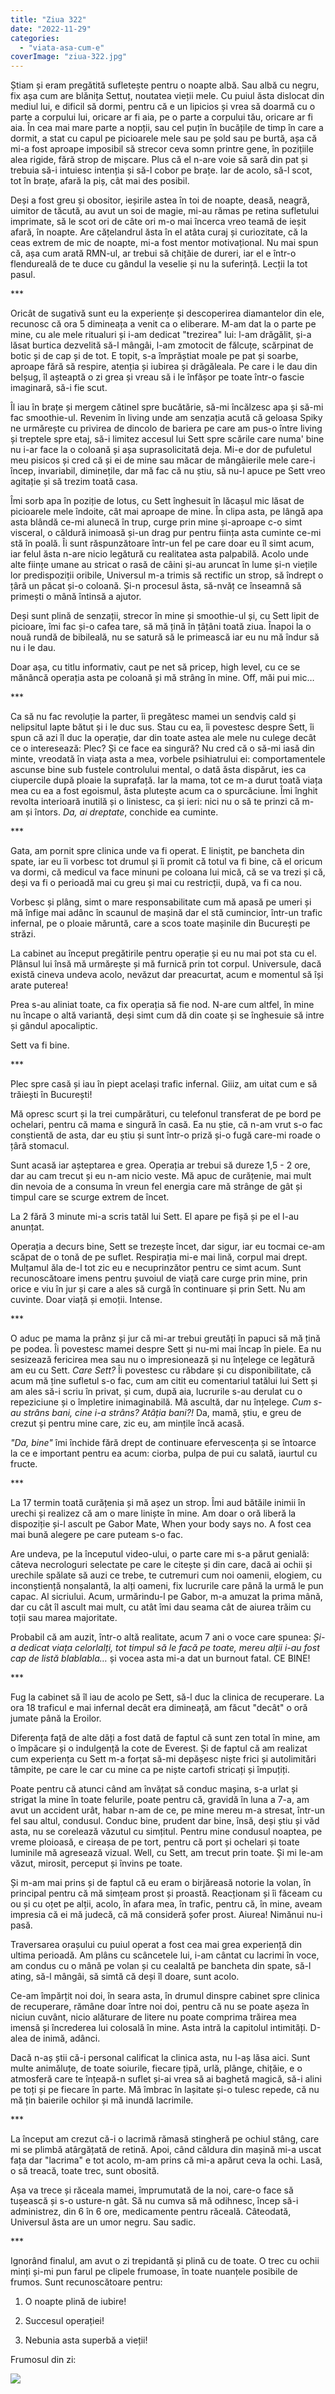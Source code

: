 ```yaml
---
title: "Ziua 322"
date: "2022-11-29"
categories: 
  - "viata-asa-cum-e"
coverImage: "ziua-322.jpg"
---
```


Știam și eram pregătită sufletește pentru o noapte albă. Sau albă cu negru, fix așa cum are blănița Settuț, noutatea vieții mele. Cu puiul ăsta dislocat din mediul lui, e dificil să dormi, pentru că e un lipicios și vrea să doarmă cu o parte a corpului lui, oricare ar fi aia, pe o parte a corpului tău, oricare ar fi aia. În cea mai mare parte a nopții, sau cel puțin în bucățile de timp în care a dormit, a stat cu capul pe picioarele mele sau pe șold sau pe burtă, așa că mi-a fost aproape imposibil să strecor ceva somn printre gene, în pozițiile alea rigide, fără strop de mișcare. Plus că el n-are voie să sară din pat și trebuia să-i intuiesc intenția și să-l cobor pe brațe. Iar de acolo, să-l scot, tot în brațe, afară la piș, cât mai des posibil.

Deși a fost greu și obositor, ieșirile astea în toi de noapte, deasă, neagră, uimitor de tăcută, au avut un soi de magie, mi-au rămas pe retina sufletului imprimate, să le scot ori de câte ori m-o mai încerca vreo teamă de ieșit afară, în noapte. Are cățelandrul ăsta în el atâta curaj și curiozitate, că la ceas extrem de mic de noapte, mi-a fost mentor motivațional. Nu mai spun că, așa cum arată RMN-ul, ar trebui să chițăie de dureri, iar el e într-o flendureală de te duce cu gândul la veselie și nu la suferință. Lecții la tot pasul.

\*\*\*

Oricât de sugativă sunt eu la experiențe și descoperirea diamantelor din ele, recunosc că ora 5 dimineața a venit ca o eliberare. M-am dat la o parte pe mine, cu ale mele ritualuri și i-am dedicat "trezirea" lui: l-am drăgălit, și-a lăsat burtica dezvelită să-l mângâi, l-am zmotocit de fălcuțe, scărpinat de botic și de cap și de tot. E topit, s-a împrăștiat moale pe pat și soarbe, aproape fără să respire, atenția și iubirea și drăgăleala. Pe care i le dau din belșug, îl așteaptă o zi grea și vreau să i le înfășor pe toate într-o fascie imaginară, să-i fie scut.

Îl iau în brațe și mergem cătinel spre bucătărie, să-mi încălzesc apa și să-mi fac smoothie-ul. Revenim în living unde am senzația acută că geloasa Spiky ne urmărește cu privirea de dincolo de bariera pe care am pus-o între living și treptele spre etaj, să-i limitez accesul lui Sett spre scările care numa' bine nu i-ar face la o coloană și așa suprasolicitată deja. Mi-e dor de pufuletul meu pisicos și cred că și ei de mine sau măcar de mângâierile mele care-i încep, invariabil, diminețile, dar mă fac că nu știu, să nu-l apuce pe Sett vreo agitație și să trezim toată casa.

Îmi sorb apa în poziție de lotus, cu Sett înghesuit în lăcașul mic lăsat de picioarele mele îndoite, cât mai aproape de mine. În clipa asta, pe lângă apa asta blândă ce-mi alunecă în trup, curge prin mine și-aproape c-o simt visceral, o căldură inimoasă și-un drag pur pentru ființa asta cuminte ce-mi stă în poală. Îi sunt răspunzătoare într-un fel pe care doar eu îl simt acum, iar felul ăsta n-are nicio legătură cu realitatea asta palpabilă. Acolo unde alte ființe umane au stricat o rasă de câini și-au aruncat în lume și-n viețile lor predispoziții oribile, Universul m-a trimis să rectific un strop, să îndrept o țâră un păcat și-o coloană. Și-n procesul ăsta, să-nvăț ce înseamnă să primești o mână întinsă a ajutor. 

Deși sunt plină de senzații, strecor în mine și smoothie-ul și, cu Sett lipit de picioare, îmi fac și-o cafea tare, să mă țină în țâțâni toată ziua. Înapoi la o nouă rundă de bibileală, nu se satură să le primească iar eu nu mă îndur să nu i le dau.

Doar așa, cu titlu informativ, caut pe net să pricep, high level, cu ce se mănâncă operația asta pe coloană și mă strâng în mine. Off, măi pui mic…

\*\*\*

Ca să nu fac revoluție la parter, îi pregătesc mamei un sendviș cald și nelipsitul lapte bătut și i le duc sus. Stau cu ea, îi povestesc despre Sett, îi spun că azi îl duc la operație, dar din toate astea ale mele nu culege decât ce o interesează: Plec? Și ce face ea singură? Nu cred că o să-mi iasă din minte, vreodată în viața asta a mea, vorbele psihiatrului ei: comportamentele ascunse bine sub fustele controlului mental, o dată ăsta dispărut, ies ca ciupercile după ploaie la suprafață. Iar la mama, tot ce m-a durut toată viața mea cu ea a fost egoismul, ăsta plutește acum ca o spurcăciune. Îmi înghit revolta interioară inutilă și o linistesc, ca și ieri: nici nu o să te prinzi că m-am și întors. _Da, ai dreptate_, conchide ea cuminte.

\*\*\*

Gata, am pornit spre clinica unde va fi operat. E liniștit, pe bancheta din spate, iar eu îi vorbesc tot drumul și îi promit că totul va fi bine, că el oricum va dormi, că medicul va face minuni pe coloana lui mică, că se va trezi și că, deși va fi o perioadă mai cu greu și mai cu restricții, după, va fi ca nou.

Vorbesc și plâng, simt o mare responsabilitate cum mă apasă pe umeri și mă înfige mai adânc în scaunul de mașină dar el stă cumincior, într-un trafic infernal, pe o ploaie măruntă, care a scos toate mașinile din București pe străzi.

La cabinet au început pregătirile pentru operație și eu nu mai pot sta cu el. Plânsul lui însă mă urmărește și mă furnică prin tot corpul. Universule, dacă există cineva undeva acolo, nevăzut dar preacurtat, acum e momentul să își arate puterea! 

Prea s-au aliniat toate, ca fix operația să fie nod. N-are cum altfel, în mine nu încape o altă variantă, deși simt cum dă din coate și se înghesuie să intre și gândul apocaliptic. 

Sett va fi bine.

\*\*\*

Plec spre casă și iau în piept același trafic infernal. Giiiz, am uitat cum e să trăiești în București!

Mă opresc scurt și la trei cumpărături, cu telefonul transferat de pe bord pe ochelari, pentru că mama e singură în casă. Ea nu știe, că n-am vrut s-o fac conștientă de asta, dar eu știu și sunt într-o priză și-o fugă care-mi roade o țâră stomacul.

Sunt acasă iar așteptarea e grea. Operația ar trebui să dureze 1,5 - 2 ore, dar au cam trecut și eu n-am nicio veste. Mă apuc de curățenie, mai mult din nevoia de a consuma în vreun fel energia care mă strânge de gât și timpul care se scurge extrem de încet.

La 2 fără 3 minute mi-a scris tatăl lui Sett. El apare pe fișă și pe el l-au anunțat. 

Operația a decurs bine, Sett se trezește încet, dar sigur, iar eu tocmai ce-am scăpat de o tonă de pe suflet. Respirația mi-e mai lină, corpul mai drept. Mulțamul ăla de-l tot zic eu e necuprinzător pentru ce simt acum. Sunt recunoscătoare imens pentru șuvoiul de viață care curge prin mine, prin orice e viu în jur și care a ales să curgă în continuare și prin Sett. Nu am cuvinte. Doar viață și emoții. Intense.

\*\*\*

O aduc pe mama la prânz și jur că mi-ar trebui greutăți în papuci să mă țină pe podea. Îi povestesc mamei despre Sett și nu-mi mai încap în piele. Ea nu sesizează fericirea mea sau nu o impresionează și nu înțelege ce legătură am eu cu Sett. _Care Sett?_ Îi povestesc cu răbdare și cu disponibilitate, că acum mă ține sufletul s-o fac, cum am citit eu comentariul tatălui lui Sett și am ales să-i scriu în privat, și cum, după aia, lucrurile s-au derulat cu o repeziciune și o împletire inimaginabilă. Mă ascultă, dar nu înțelege. _Cum s-au strâns bani, cine i-a strâns? Atâția bani?!_ Da, mamă, știu, e greu de crezut și pentru mine care, zic eu, am mințile încă acasă.

_"Da, bine"_ îmi închide fără drept de continuare efervescența și se întoarce la ce e important pentru ea acum: ciorba, pulpa de pui cu salată, iaurtul cu fructe. 

\*\*\*

La 17 termin toată curățenia și mă așez un strop. Îmi aud bătăile inimii în urechi și realizez că am o mare liniște în mine. Am doar o oră liberă la dispoziție și-l ascult pe Gabor Mate, When your body says no. A fost cea mai bună alegere pe care puteam s-o fac. 

Are undeva, pe la începutul video-ului, o parte care mi s-a părut genială: câteva necrologuri selectate pe care le citește și din care, dacă ai ochii și urechile spălate să auzi ce trebe, te cutremuri cum noi oamenii, elogiem, cu inconștiență nonșalantă, la alți oameni, fix lucrurile care până la urmă le pun capac. Al sicriului. Acum, urmărindu-l pe Gabor, m-a amuzat la prima mână, dar cu cât îl ascult mai mult, cu atât îmi dau seama cât de aiurea trăim cu toții sau marea majoritate.

Probabil că am auzit, într-o altă realitate, acum 7 ani o voce care spunea: _Și-a dedicat viața celorlalți, tot timpul să le facă pe toate, mereu alții i-au fost cap de listă blablabla…_ și vocea asta mi-a dat un burnout fatal. CE BINE!

\*\*\*

Fug la cabinet să îl iau de acolo pe Sett, să-l duc la clinica de recuperare. La ora 18 traficul e mai infernal decât era dimineață, am făcut "decât" o oră jumate până la Eroilor. 

Diferența față de alte dăți a fost dată de faptul că sunt zen total în mine, am o împăcare și o indulgență la cote de Everest. Și de faptul că am realizat cum experiența cu Sett m-a forțat să-mi depășesc niște frici și autolimitări tâmpite, pe care le car cu mine ca pe niște cartofi stricați și împuțiți. 

Poate pentru că atunci când am învățat să conduc mașina, s-a urlat și strigat la mine în toate felurile, poate pentru că, gravidă în luna a 7-a, am avut un accident urât, habar n-am de ce, pe mine mereu m-a stresat, într-un fel sau altul, condusul. Conduc bine, prudent dar bine, însă, deși știu și văd asta, nu se corelează văzutul cu simțitul. Pentru mine condusul noaptea, pe vreme ploioasă, e cireașa de pe tort, pentru că port și ochelari și toate luminile mă agresează vizual. Well, cu Sett, am trecut prin toate. Și mi le-am văzut, mirosit, perceput și învins pe toate.

Și m-am mai prins și de faptul că eu eram o birjăreasă notorie la volan, în principal pentru că mă simțeam prost și proastă. Reacționam și îi făceam cu ou și cu oțet pe alții, acolo, în afara mea, în trafic, pentru că, în mine, aveam impresia că ei mă judecă, că mă consideră șofer prost. Aiurea! Nimănui nu-i pasă. 

Traversarea orașului cu puiul operat a fost cea mai grea experiență din ultima perioadă. Am plâns cu scâncetele lui, i-am cântat cu lacrimi în voce, am condus cu o mână pe volan și cu cealaltă pe bancheta din spate, să-l ating, să-l mângâi, să simtă că deși îl doare, sunt acolo. 

Ce-am împărțit noi doi, în seara asta, în drumul dinspre cabinet spre clinica de recuperare, rămâne doar între noi doi, pentru că nu se poate așeza în niciun cuvânt, nicio alăturare de litere nu poate comprima trăirea mea imensă și încrederea lui colosală în mine. Asta intră la capitolul intimități. D-alea de inimă, adânci.

Dacă n-aș știi că-i personal calificat la clinica asta, nu l-aș lăsa aici. Sunt multe animăluțe, de toate soiurile, fiecare țipă, urlă, plânge, chițăie, e o atmosferă care te înțeapă-n suflet și-ai vrea să ai baghetă magică, să-i alini pe toți și pe fiecare în parte. Mă îmbrac în lașitate și-o tulesc repede, că nu mă țin baierile ochilor și mă inundă lacrimile.

\*\*\*

La început am crezut că-i o lacrimă rămasă stingheră pe ochiul stâng, care mi se plimbă atârgățată de retină. Apoi, când căldura din mașină mi-a uscat fața dar "lacrima" e tot acolo, m-am prins că mi-a apărut ceva la ochi. Lasă, o să treacă, toate trec, sunt obosită.

Așa va trece și răceala mamei, împrumutată de la noi, care-o face să tușească și s-o usture-n gât. Să nu cumva să mă odihnesc, încep să-i administrez, din 6 în 6 ore, medicamente pentru răceală. Câteodată, Universul ăsta are un umor negru. Sau sadic.

\*\*\*

Ignorând finalul, am avut o zi trepidantă și plină cu de toate. O trec cu ochii minți și-mi pun farul pe clipele frumoase, în toate nuanțele posibile de frumos. Sunt recunoscătoare pentru:

1. O noapte plină de iubire!

3. Succesul operației!

5. Nebunia asta superbă a vieții!

Frumosul din zi:

![](images/322.jpeg)

